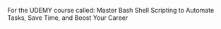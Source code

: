 For the UDEMY course called: Master Bash Shell Scripting to Automate Tasks, Save Time, and Boost Your Career
